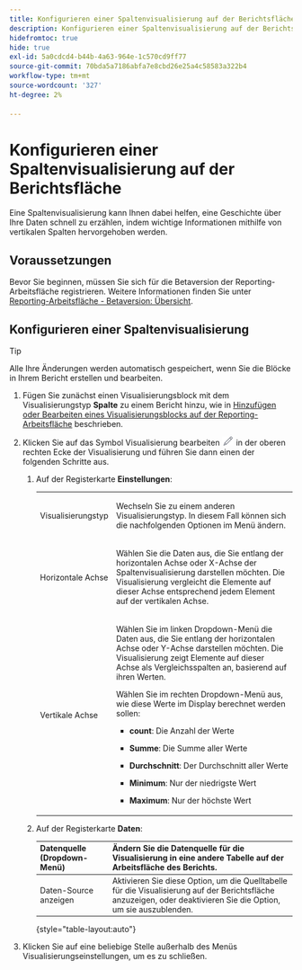 ```yaml
---
title: Konfigurieren einer Spaltenvisualisierung auf der Berichtsfläche
description: Konfigurieren einer Spaltenvisualisierung auf der Berichtsfläche
hidefromtoc: true
hide: true
exl-id: 5a0cdcd4-b44b-4a63-964e-1c570cd9ff77
source-git-commit: 70bda5a7186abfa7e8cbd26e25a4c58583a322b4
workflow-type: tm+mt
source-wordcount: '327'
ht-degree: 2%

---
```


# Konfigurieren einer Spaltenvisualisierung auf der Berichtsfläche

Eine Spaltenvisualisierung kann Ihnen dabei helfen, eine Geschichte über Ihre Daten schnell zu erzählen, indem wichtige Informationen mithilfe von vertikalen Spalten hervorgehoben werden.

## Voraussetzungen

Bevor Sie beginnen, müssen Sie sich für die Betaversion der Reporting-Arbeitsfläche registrieren. Weitere Informationen finden Sie unter [Reporting-Arbeitsfläche - Betaversion: Übersicht](/help/quicksilver/product-announcements/betas/canvas-dashboards-beta/reporting-canvas-beta-overview.md).

## Konfigurieren einer Spaltenvisualisierung

>[!TIP]
>
>Alle Ihre Änderungen werden automatisch gespeichert, wenn Sie die Blöcke in Ihrem Bericht erstellen und bearbeiten.

1. Fügen Sie zunächst einen Visualisierungsblock mit dem Visualisierungstyp **Spalte** zu einem Bericht hinzu, wie in [Hinzufügen oder Bearbeiten eines Visualisierungsblocks auf der Reporting-Arbeitsfläche](../../../reports-and-dashboards/reporting-canvas/visualization-blocks/add-or-edit-report-visualization.md) beschrieben.

1. Klicken Sie auf das Symbol Visualisierung bearbeiten ![Bearbeiten](assets/edit-icon.png) in der oberen rechten Ecke der Visualisierung und führen Sie dann einen der folgenden Schritte aus.

   1. Auf der Registerkarte **Einstellungen**:

      <table style="table-layout:auto">
       <col>
       <col>
       <tbody>
        <tr>
         <td role="rowheader">Visualisierungstyp</td>
         <td><p>Wechseln Sie zu einem anderen Visualisierungstyp. In diesem Fall können sich die nachfolgenden Optionen im Menü ändern.</p></td>
        </tr>
        <tr>
         <td role="rowheader">Horizontale Achse</td>
         <td><p>Wählen Sie die Daten aus, die Sie entlang der horizontalen Achse oder X-Achse der Spaltenvisualisierung darstellen möchten. Die Visualisierung vergleicht die Elemente auf dieser Achse entsprechend jedem Element auf der vertikalen Achse.</p></td>
        </tr>
        <tr>
         <td role="rowheader">Vertikale Achse</td>
         <td><p>Wählen Sie im linken Dropdown-Menü die Daten aus, die Sie entlang der horizontalen Achse oder Y-Achse darstellen möchten. Die Visualisierung zeigt Elemente auf dieser Achse als Vergleichsspalten an, basierend auf ihren Werten.</p><p>Wählen Sie im rechten Dropdown-Menü aus, wie diese Werte im Display berechnet werden sollen:</p>
          <ul>
           <li><p><b>count</b>: Die Anzahl der Werte</p></li>
           <li><p><b>Summe</b>: Die Summe aller Werte </p></li>
           <li><p><b>Durchschnitt</b>: Der Durchschnitt aller Werte</p></li>
           <li><p><b>Minimum</b>: Nur der niedrigste Wert</p></li>
           <li><p><b>Maximum</b>: Nur der höchste Wert</p></li>
          </ul></td>
        </tr>
       </tbody>
      </table>

   1. Auf der Registerkarte **Daten**:

      | Datenquelle (Dropdown-Menü) | Ändern Sie die Datenquelle für die Visualisierung in eine andere Tabelle auf der Arbeitsfläche des Berichts. |
      |---|---|
      | Daten-Source anzeigen | Aktivieren Sie diese Option, um die Quelltabelle für die Visualisierung auf der Berichtsfläche anzuzeigen, oder deaktivieren Sie die Option, um sie auszublenden. |

      {style="table-layout:auto"}

      <!--   
      NOLAN-FLAG: convert table to html. 
      -->

1. Klicken Sie auf eine beliebige Stelle außerhalb des Menüs Visualisierungseinstellungen, um es zu schließen.
